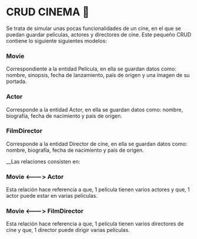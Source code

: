 # CRUD CINEMA 🚀
Se trata de simular unas pocas funcionalidades de un cine, en el que se puedan guardar películas, actores y directores de cine.
Este pequeño CRUD contiene lo siguiente siguientes modelos:

### Movie
Correspondiente a la entidad Película, en ella se guardan datos como: nombre, sinopsis, fecha de lanzamiento, país de origen y una imagen de su portada.

### Actor
Corresponde a la entidad Actor, en ella se guardan datos como: nombre, biografía, fecha de nacimiento y país de origen.

### FilmDirector
Corresponde a la entidad Director de cine, en ella se guardan datos como: nombre, biografía, fecha de nacimiento y país de origen.


__Las relaciones consisten en:
### Movie <---> Actor
Esta relación hace referencia a que, 1 película tienen varios actores y que, 1 actor puede estar en varias películas.

### Movie <---> FilmDirector
Esta relación hace referencia a que, 1 película tienen varios directores de cine y que, 1 director puede dirigir varias películas.
